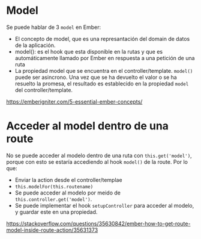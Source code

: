 
# Model
Se puede hablar de 3 `model` en Ember:
* El concepto de model, que es una represantación del domain de datos de la aplicación.
* model(): es el hook que esta disponible en la rutas y que es automáticamente llamado por Ember en respuesta a una petición de una ruta
* La propiedad model que se encuentra en el controller/template. `model()` puede ser asincrono. Una vez que se ha devuelto el valor o se ha resuelto la promesa, el resultado es establecido en la propiedad `model` del controller/template.

https://emberigniter.com/5-essential-ember-concepts/


# Acceder al model dentro de una route

No se puede acceder al modelo dentro de una ruta con `this.get('model')`, porque con esto se estaría accediendo al hook `model()` de la route. Por lo que:
* Enviar la action desde el controller/templae
* `this.modelFor(this.routename)`
* Se puede acceder al modelo por meido de `this.controller.get('model')`.
* Se puede implementar el hook `setupController` para acceder al modelo, y guardar este en una propiedad.

https://stackoverflow.com/questions/35630842/ember-how-to-get-route-model-inside-route-action/35631373

